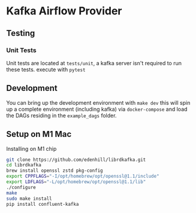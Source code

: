 # Kafka Airflow Provider



## Testing
### Unit Tests

Unit tests are located at `tests/unit`, a kafka server isn't required to run these tests.
execute with `pytest`

## Development 
You can bring up the development environment with `make dev` this will spin up a complete environment (including kafka) via `docker-compose` and load the DAGs residing in the `example_dags` folder.


## Setup on M1 Mac
Installing on M1 chip
```bash
git clone https://github.com/edenhill/librdkafka.git
cd librdkafka
brew install openssl zstd pkg-config
export CPPFLAGS="-I/opt/homebrew/opt/openssl@1.1/include"
export LDFLAGS="-L/opt/homebrew/opt/openssl@1.1/lib"
./configure
make
sudo make install
pip install confluent-kafka
```
